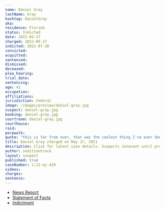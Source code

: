 ```yaml
---
name: Daniel Gray
lastName: Gray
hashtag: DanielGray
aka:
residence: Florida
status: Indicted
date: 2021-05-17
charged: 2021-05-17
indicted: 2021-07-28
convicted:
acquitted:
sentenced:
dismissed:
deceased:
plea_hearing:
trial_date:
sentencing:
age: 41
occupation:
affiliations:
jurisdiction: Federal
image: /images/preview/daniel-gray.jpg
suspect: daniel-gray.jpg
booking: daniel-gray.jpg
courtroom: daniel-gray.jpg
courthouse:
raid:
perpwalk:
quote: "this is far from over, that was the coolest thing I've ever done in my entire life and stay tuned."
title: Daniel Gray charged on May 17, 2021
description: Click for latest case details. Suspects innocent until proven guilty.
author: seditiontrack
layout: suspect
published: true
caseNumber: 1:21-mj-429
videos:
charges:
sentence:
---
```


- [News Report](https://www.news4jax.com/news/local/2021/05/19/neptune-beach-man-involved-in-altercation-that-led-to-officer-getting-hurt-during-jan-6-capitol-riot-court-documents-say/)
- [Statement of Facts](https://www.justice.gov/usao-dc/press-release/file/1395251/download)
- [Indictment](https://www.justice.gov/usao-dc/case-multi-defendant/file/1421286/download)
